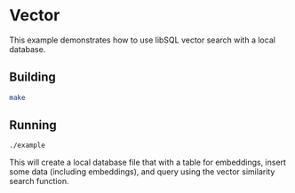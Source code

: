 # Vector

This example demonstrates how to use libSQL vector search with a local database.

## Building

```bash
make
```

## Running

```bash
./example
```

This will create a local database file that with a table for embeddings, insert some data (including embeddings), and query using the vector similarity search function.

